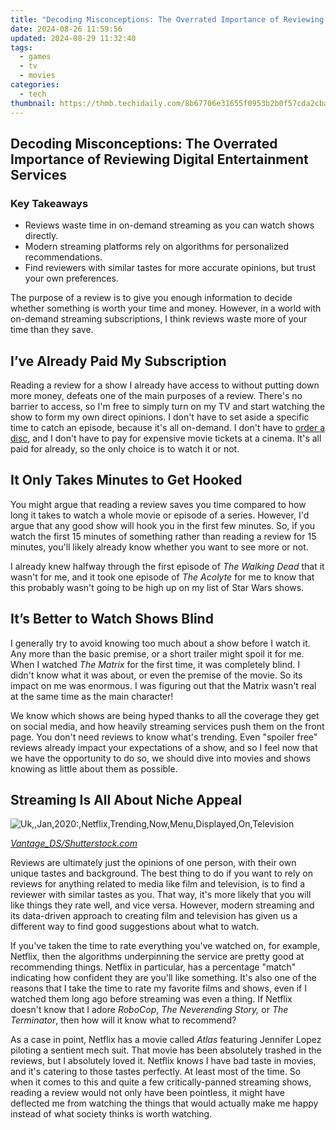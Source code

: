```yaml
---
title: "Decoding Misconceptions: The Overrated Importance of Reviewing Digital Entertainment Services"
date: 2024-08-26 11:59:56
updated: 2024-08-29 11:32:40
tags:
  - games
  - tv
  - movies
categories:
  - tech
thumbnail: https://thmb.techidaily.com/8b67706e31655f0953b2b0f57cda2cba952e3628761f4f4833e6e06082ed90d9.jpg
---
```


## Decoding Misconceptions: The Overrated Importance of Reviewing Digital Entertainment Services

### Key Takeaways

* Reviews waste time in on-demand streaming as you can watch shows directly.
* Modern streaming platforms rely on algorithms for personalized recommendations.
* Find reviewers with similar tastes for more accurate opinions, but trust your own preferences.

 The purpose of a review is to give you enough information to decide whether something is worth your time and money. However, in a world with on-demand streaming subscriptions, I think reviews waste more of your time than they save.

##  I’ve Already Paid My Subscription

 Reading a review for a show I already have access to without putting down more money, defeats one of the main purposes of a review. There's no barrier to access, so I'm free to simply turn on my TV and start watching the show to form my own direct opinions. I don't have to set aside a specific time to catch an episode, because it's all on-demand. I don't have to [order a disc](https://extra-lessons.techidaily.com/instantaneous-infiltration-of-lost-reddit-threads/), and I don't have to pay for expensive movie tickets at a cinema. It's all paid for already, so the only choice is to watch it or not.

##  It Only Takes Minutes to Get Hooked

 You might argue that reading a review saves you time compared to how long it takes to watch a whole movie or episode of a series. However, I'd argue that any good show will hook you in the first few minutes. So, if you watch the first 15 minutes of something rather than reading a review for 15 minutes, you'll likely already know whether you want to see more or not.

 I already knew halfway through the first episode of _The Walking Dead_ that it wasn't for me, and it took one episode of _The Acolyte_ for me to know that this probably wasn't going to be high up on my list of Star Wars shows.

##  It’s Better to Watch Shows Blind

 I generally try to avoid knowing too much about a show before I watch it. Any more than the basic premise, or a short trailer might spoil it for me. When I watched _The Matrix_ for the first time, it was completely blind. I didn't know what it was about, or even the premise of the movie. So its impact on me was enormous. I was figuring out that the Matrix wasn't real at the same time as the main character!

 We know which shows are being hyped thanks to all the coverage they get on social media, and how heavily streaming services push them on the front page. You don't need reviews to know what's trending. Even "spoiler free" reviews already impact your expectations of a show, and so I feel now that we have the opportunity to do so, we should dive into movies and shows knowing as little about them as possible.

##  Streaming Is All About Niche Appeal

![Uk,,Jan,2020:,Netflix,Trending,Now,Menu,Displayed,On,Television](https://static1.howtogeekimages.com/wordpress/wp-content/uploads/2019/04/4225613f.jpg) 

_[Vantage\_DS/Shutterstock.com](https://www.shutterstock.com/image-photo/uk-jan-2020-netflix-trending-now-1629484330)_

 Reviews are ultimately just the opinions of one person, with their own unique tastes and background. The best thing to do if you want to rely on reviews for anything related to media like film and television, is to find a reviewer with similar tastes as you. That way, it's more likely that you will like things they rate well, and vice versa. However, modern streaming and its data-driven approach to creating film and television has given us a different way to find good suggestions about what to watch.

 If you've taken the time to rate everything you've watched on, for example, Netflix, then the algorithms underpinning the service are pretty good at recommending things. Netflix in particular, has a percentage "match" indicating how confident they are you'll like something. It's also one of the reasons that I take the time to rate my favorite films and shows, even if I watched them long ago before streaming was even a thing. If Netflix doesn't know that I adore _RoboCop_, _The Neverending Story,_ or _The Terminator_, then how will it know what to recommend?

 As a case in point, Netflix has a movie called _Atlas_ featuring Jennifer Lopez piloting a sentient mech suit. That movie has been absolutely trashed in the reviews, but I absolutely loved it. Netflix knows I have bad taste in movies, and it's catering to those tastes perfectly. At least most of the time. So when it comes to this and quite a few critically-panned streaming shows, reading a review would not only have been pointless, it might have deflected me from watching the things that would actually make me happy instead of what society thinks is worth watching.

<ins class="adsbygoogle"
     style="display:block"
     data-ad-format="autorelaxed"
     data-ad-client="ca-pub-7571918770474297"
     data-ad-slot="1223367746"></ins>



<ins class="adsbygoogle"
     style="display:block"
     data-ad-client="ca-pub-7571918770474297"
     data-ad-slot="8358498916"
     data-ad-format="auto"
     data-full-width-responsive="true"></ins>
